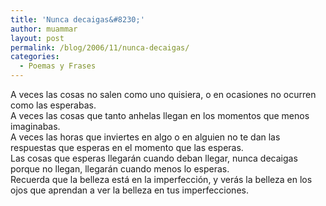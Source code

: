 ```yaml
---
title: 'Nunca decaigas&#8230;'
author: muammar
layout: post
permalink: /blog/2006/11/nunca-decaigas/
categories:
  - Poemas y Frases
---
```

A veces las cosas no salen como uno quisiera, o en ocasiones no ocurren como las esperabas.  
A veces las cosas que tanto anhelas llegan en los momentos que menos imaginabas.  
A veces las horas que inviertes en algo o en alguien no te dan las respuestas que esperas en el momento que las esperas.  
Las cosas que esperas llegarán cuando deban llegar, nunca decaigas porque no llegan, llegarán cuando menos lo esperas.  
Recuerda que la belleza está en la imperfección, y verás la belleza en los ojos que aprendan a ver la belleza en tus imperfecciones.